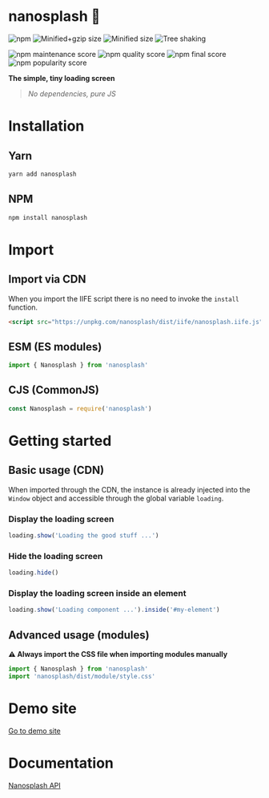 # nanosplash 🍩

![npm](https://img.shields.io/npm/v/nanosplash)
![Minified+gzip size](https://badgen.net/bundlephobia/minzip/nanosplash)
![Minified size](https://badgen.net/bundlephobia/dependency-count/nanosplash)
![Tree shaking](https://badgen.net/bundlephobia/tree-shaking/nanosplash)

![npm maintenance score](https://img.shields.io/npms-io/maintenance-score/nanosplash)
![npm quality score](https://img.shields.io/npms-io/quality-score/nanosplash)
![npm final score](https://img.shields.io/npms-io/final-score/nanosplash)
![npm popularity score](https://img.shields.io/npms-io/popularity-score/nanosplash)

<strong>The simple, tiny loading screen</strong>

> <em>No dependencies, pure JS</em>

# Installation

## Yarn

```bash
yarn add nanosplash
```

## NPM

```bash
npm install nanosplash
```

# Import

## Import via CDN

When you import the IIFE script there is no need to invoke the `install` function.

```html
<script src="https://unpkg.com/nanosplash/dist/iife/nanosplash.iife.js">
```

## ESM (ES modules)

```js
import { Nanosplash } from 'nanosplash'
```

## CJS (CommonJS)

```js
const Nanosplash = require('nanosplash')
```

# Getting started

## Basic usage (CDN)

When imported through the CDN, the instance is already injected into the `Window` object and accessible through the global variable `loading`.

### Display the loading screen

```js
loading.show('Loading the good stuff ...')
```

### Hide the loading screen

```js
loading.hide()
```

### Display the loading screen inside an element

```js
loading.show('Loading component ...').inside('#my-element')
```

## Advanced usage (modules)

**⚠️ Always import the CSS file when importing modules manually**

```js
import { Nanosplash } from 'nanosplash'
import 'nanosplash/dist/module/style.css'
```

# Demo site

[Go to demo site]('https://unpkg.com/nanosplash/dist/site/index.html')

# Documentation

[Nanosplash API]('https://unpkg.com/nanosplash/docs/index.html')
